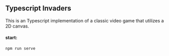 ## Typescript Invaders

This is an Typescript implementation of a classic video game that utilizes a 2D canvas.

#### start:

`npm run serve`
